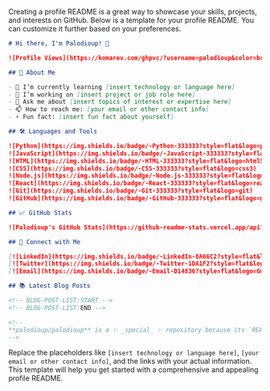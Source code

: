 Creating a profile README is a great way to showcase your skills, projects, and interests on GitHub. Below is a template for your profile README. You can customize it further based on your preferences.

```markdown
# Hi there, I'm Palodioup! 👋

![Profile Views](https://komarev.com/ghpvc/?username=palodioup&color=brightgreen)

## 🚀 About Me

- 🌱 I’m currently learning [insert technology or language here]
- 💼 I’m working on [insert project or job role here]
- 💬 Ask me about [insert topics of interest or expertise here]
- 📫 How to reach me: [your email or other contact info]
- ⚡ Fun fact: [insert fun fact about yourself]

## 🛠️ Languages and Tools

![Python](https://img.shields.io/badge/-Python-333333?style=flat&logo=python)
![JavaScript](https://img.shields.io/badge/-JavaScript-333333?style=flat&logo=javascript)
![HTML](https://img.shields.io/badge/-HTML-333333?style=flat&logo=html5)
![CSS](https://img.shields.io/badge/-CSS-333333?style=flat&logo=css3)
![Node.js](https://img.shields.io/badge/-Node.js-333333?style=flat&logo=node.js)
![React](https://img.shields.io/badge/-React-333333?style=flat&logo=react)
![Git](https://img.shields.io/badge/-Git-333333?style=flat&logo=git)
![GitHub](https://img.shields.io/badge/-GitHub-333333?style=flat&logo=github)

## 📈 GitHub Stats

![Palodioup's GitHub Stats](https://github-readme-stats.vercel.app/api?username=palodioup&show_icons=true&theme=radical)

## 🔗 Connect with Me

[![LinkedIn](https://img.shields.io/badge/-LinkedIn-0A66C2?style=flat&logo=Linkedin&logoColor=white)](https://www.linkedin.com/in/your-profile)
[![Twitter](https://img.shields.io/badge/-Twitter-1DA1F2?style=flat&logo=Twitter&logoColor=white)](https://twitter.com/your-profile)
[![Email](https://img.shields.io/badge/-Email-D14836?style=flat&logo=Gmail&logoColor=white)](mailto:your-email@example.com)

## 📚 Latest Blog Posts

<!-- BLOG-POST-LIST:START -->
<!-- BLOG-POST-LIST:END -->

<!--
**palodioup/palodioup** is a ✨ _special_ ✨ repository because its `README.md` (this file) appears on your GitHub profile.
-->
```

Replace the placeholders like `[insert technology or language here]`, `[your email or other contact info]`, and the links with your actual information. This template will help you get started with a comprehensive and appealing profile README.
